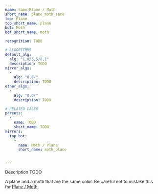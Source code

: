 ```yaml
---
name: Same Plane / Moth
short_name: plane_moth_same
top: Plane
top_short_name: plane
bot: Moth
bot_short_name: moth

recognition: TODO

# ALGORITHMS
default_alg:
  alg: "1,0/5,5/0,1"
  description: TODO
mirror_algs:
  -
    alg: "0,0/"
    description: TODO
other_algs:
  -
    alg: "0,0/"
    description: TODO

# RELATED CASES
parents:
  -
    name: TODO
    short_name: TODO
mirrors:
  top_bot:
    -
      name: Moth / Plane
      short_name: moth_plane


---
```


Description TODO

A plane and a moth that are the same color.  Be careful not to mistake this for [Plane / Moth](plane_moth).
